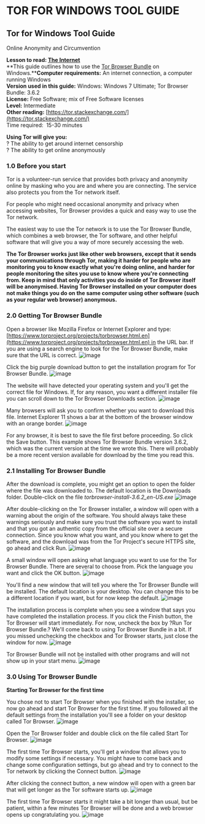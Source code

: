 [Title]: # (Tor para Windows)
[Difficulty]: # ()
[Order]: # (0)

# TOR FOR WINDOWS TOOL GUIDE

## Tor for Windows Tool Guide  
Online Anonymity and Circumvention

**Lesson to read: [The Internet](umbrella://lesson/the-internet)**  
**This guide outlines how to use the [Tor Browser Bundle](https://www.torproject.org/projects/torbrowser.html.en) on Windows.****Computer requirements:** An internet connection, a computer running Windows  
**Version used in this guide:** Windows: Windows 7 Ultimate; Tor Browser Bundle: 3.6.2  
**License:** Free Software; mix of Free Software licenses  
**Level:** Intermediate  
**Other reading:** [https://tor.stackexchange.com/](https://tor.stackexchange.com/)  
Time required:
 15-30 minutes

**Using Tor will give you:**  
? The ability to get around internet censorship  
? The ability to get online anonymously

### 1.0 Before you start 

Tor is a volunteer-run service that provides both privacy and anonymity online by masking who you are and where you are connecting. The service also protects you from the Tor network itself.

For people who might need occasional anonymity and privacy when accessing websites, Tor Browser provides a quick and easy way to use the Tor network.

The easiest way to use the Tor network is to use the Tor Browser Bundle, which combines a web browser, the Tor software, and other helpful software that will give you a way of more securely accessing the web.

**The Tor Browser works just like other web browsers, except that it sends your communications through Tor, making it harder for people who are monitoring you to know exactly what you're doing online, and harder for people monitoring the sites you use to know where you're connecting from. Keep in mind that only activities you do inside of Tor Browser itself will be anonymised. Having Tor Browser installed on your computer does not make things you do on the same computer using other software (such as your regular web browser) anonymous.**

### 2.0 Getting Tor Browser Bundle

Open a browser like Mozilla Firefox or Internet Explorer and type: [https://www.torproject.org/projects/torbrowser.html.en](https://www.torproject.org/projects/torbrowser.html.en) in the URL bar. If you are using a search engine to look for the Tor Browser Bundle, make sure that the URL is correct.
![image](tool_torwin1.png)

Click the big purple download button to get the installation program for Tor Browser Bundle.
![image](tool_torwin2.png)

The website will have detected your operating system and you'll get the correct file for Windows. If, for any reason, you want a different installer file you can scroll down to the Tor Browser Downloads section.
![image](tool_torwin3.png)

Many browsers will ask you to confirm whether you want to download this file. Internet Explorer 11 shows a bar at the bottom of the browser window with an orange border.
![image](tool_torwin4.png)

For any browser, it is best to save the file first before proceeding. So click the Save button. This example shows Tor Browser Bundle version 3.6.2, which was the current version at the time we wrote this. There will probably be a more recent version available for download by the time you read this.

### 2.1 Installing Tor Browser Bundle

After the download is complete, you might get an option to open the folder where the file was downloaded to. The default location is the Downloads folder. Double-click on the file _torbrowser-install-3.6.2_en-US.exe_
![image](tool_torwin5.png)

After double-clicking on the Tor Browser installer, a window will open with a warning about the origin of the software. You should always take these warnings seriously and make sure you trust the software you want to install and that you got an authentic copy from the official site over a secure connection. Since you know what you want, and you know where to get the software, and the download was from the Tor Project's secure HTTPS site, go ahead and click Run.
![image](tool_torwin6.png)

A small window will open asking what language you want to use for the Tor Browser Bundle. There are several to choose from. Pick the language you want and click the OK button.
![image](tool_torwin7.png)

You'll find a new window that will tell you where the Tor Browser Bundle will be installed. The default location is your desktop. You can change this to be a different location if you want, but for now keep the default.
![image](tool_torwin8.png)

The installation process is complete when you see a window that says you have completed the installation process. If you click the Finish button, the Tor Browser will start immediately. For now, uncheck the box by ?Run Tor Browser Bundle.? We'll come back to using Tor Browser Bundle in a bit. If you missed unchecking the checkbox and Tor Browser starts, just close the window for now.
![image](tool_torwin9.png)

Tor Browser Bundle will not be installed with other programs and will not show up in your start menu.
![image](tool_torwin10.png)

### 3.0 Using Tor Browser Bundle

**Starting Tor Browser for the first time**

You chose not to start Tor Browser when you finished with the installer, so now go ahead and start Tor Browser for the first time. If you followed all the default settings from the installation you'll see a folder on your desktop called Tor Browser.
![image](tool_torwin11.png)

Open the Tor Browser folder and double click on the file called Start Tor Browser.
![image](tool_torwin12.png)

The first time Tor Browser starts, you'll get a window that allows you to modify some settings if necessary. You might have to come back and change some configuration settings, but go ahead and try to connect to the Tor network by clicking the Connect button.
![image](tool_torwin13.png)

After clicking the connect button, a new window will open with a green bar that will get longer as the Tor software starts up.
![image](tool_torwin14.png)

The first time Tor Browser starts it might take a bit longer than usual, but be patient, within a few minutes Tor Browser will be done and a web browser opens up congratulating you.
![image](tool_torwin14.png)